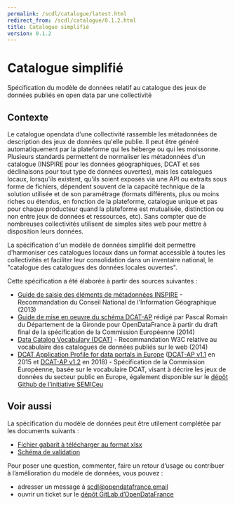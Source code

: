 ```yaml
---
permalink: /scdl/catalogue/latest.html
redirect_from: /scdl/catalogue/0.1.2.html
title: Catalogue simplifié
version: 0.1.2
---
```


# Catalogue simplifié

Spécification du modèle de données relatif au catalogue des jeux de données publiés en open data par une collectivité

## Contexte

Le catalogue opendata d'une collectivité rassemble les métadonnées de description des jeux de données qu'elle publie. Il peut être généré automatiquement par la plateforme qui les héberge ou qui les moissonne. Plusieurs standards permettent de normaliser les métadonnées d'un catalogue \(INSPIRE pour les données géographiques, DCAT et ses déclinaisons pour tout type de données ouvertes\), mais les catalogues locaux, lorsqu'ils existent, qu'ils soient exposés via une API ou extraits sous forme de fichiers, dépendent souvent de la capacité technique de la solution utilisée et de son paramétrage \(formats différents, plus ou moins riches ou étendus, en fonction de la plateforme, catalogue unique et pas pour chaque producteur quand la plateforme est mutualisée, distinction ou non entre jeux de données et ressources, etc\). Sans compter que de nombreuses collectivités utilisent de simples sites web pour mettre à disposition leurs données.

La spécification d'un modèle de données simplifié doit permettre d'harmoniser ces catalogues locaux dans un format accessible à toutes les collectivités et faciliter leur consolidation dans un inventaire national, le "catalogue des catalogues des données locales ouvertes".

Cette spécification a été élaborée à partir des sources suivantes :

* [Guide de saisie des éléments de métadonnées INSPIRE](http://cnig.gouv.fr/wp-content/uploads/2014/01/Guide-de-saisie-des-%C3%A9l%C3%A9ments-de-m%C3%A9tadonn%C3%A9es-INSPIRE-v1.1-final-light.pdf) - Recommandation du Conseil National de l'Information Géographique \(2013\)
* [Guide de mise en oeuvre du schéma DCAT-AP](https://docs.google.com/document/d/1qMDqBjrTJVu3t9RH94aLSW7Z3jhH1SjoBrWhW9PZkJ4/) rédigé par Pascal Romain du Département de la Gironde pour OpenDataFrance à partir du draft final de la spécification de la Commission Européenne \(2014\)
* [Data Catalog Vocabulary \(DCAT\)](https://www.w3.org/TR/vocab-dcat/) - Recommandation W3C relative au vocabulaire des catalogues de données publiés sur le web \(2014\)
* [DCAT Application Profile for data portals in Europe](https://joinup.ec.europa.eu/solution/dcat-application-profile-data-portals-europe/releases) \([DCAT-AP v1.1](https://github.com/SEMICeu/DCAT-AP/raw/master/releases/1.1/dcat-ap_1.1.pdf) en 2015 et [DCAT-AP v1.2](https://joinup.ec.europa.eu/sites/default/files/distribution/access_url/2018-11/014bde52-eb3c-4060-8c3c-fcd0dfc07a8a/DCAT_AP_1.2.pdf) en 2018\) - Spécification de la Commission Européenne, basée sur le vocabulaire DCAT, visant à décrire les jeux de données du secteur public en Europe, également disponible sur le [dépôt Github de l'initiative SEMICeu](https://github.com/SEMICeu/DCAT-AP)

## Voir aussi

La spécification du modèle de données peut être utilement complétée par les documents suivants :

* [Fichier gabarit à télécharger au format xlsx](https://scdl.opendatafrance.net/docs/templates/scdl-catalogue.xlsx)
* [Schéma de validation](https://git.opendatafrance.net/scdl/catalogue/blob/master/schema.json)

Pour poser une question, commenter, faire un retour d’usage ou contribuer à l’amélioration du modèle de données, vous pouvez :

* adresser un message à [scdl@opendatafrance.email](mailto:scdl@opendatafrance.email?subject=Catalogue%20simplifié)
* ouvrir un ticket sur le [dépôt GitLab d’OpenDataFrance](https://git.opendatafrance.net/scdl/catalogue/issues/new)